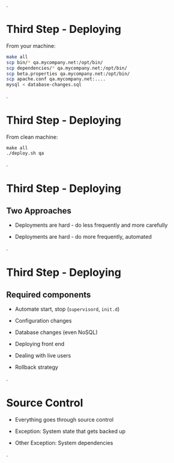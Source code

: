 .<div class="slide" style="">

# Third Step - Deploying

From your machine:

```bash
make all
scp bin/* qa.mycompany.net:/opt/bin/
scp dependencies/* qa.mycompany.net:/opt/bin/
scp beta.properties qa.mycompany.net:/opt/bin/
scp apache.conf qa.mycompany.net:....
mysql < database-changes.sql

```
.</div><div class="slide" style="">

# Third Step - Deploying

From clean machine:

```
make all
./deploy.sh qa
```
.</div><div class="slide" style="">

# Third Step - Deploying

## Two Approaches

* Deployments are hard - do less frequently and more carefully

* Deployments are hard - do more frequently, automated

.</div><div class="slide" style="">

# Third Step - Deploying

## Required components

* Automate start, stop (```supervisord```, ```init.d```)

* Configuration changes

* Database changes (even NoSQL)

* Deploying front end

* Dealing with live users

* Rollback strategy

.</div><div class="slide" style="">

# Source Control

* Everything goes through source control

* Exception: System state that gets backed up

* Other Exception: System dependencies

.</div>